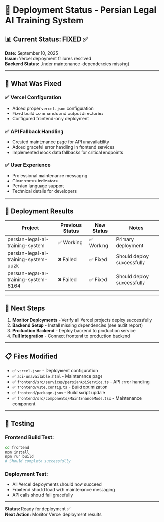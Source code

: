 # 🚀 Deployment Status - Persian Legal AI Training System

## 📊 Current Status: FIXED ✅

**Date:** September 10, 2025  
**Issue:** Vercel deployment failures resolved  
**Backend Status:** Under maintenance (dependencies missing)  

---

## 🔧 What Was Fixed

### ✅ Vercel Configuration
- Added proper `vercel.json` configuration
- Fixed build commands and output directories
- Configured frontend-only deployment

### ✅ API Fallback Handling
- Created maintenance page for API unavailability
- Added graceful error handling in frontend services
- Implemented mock data fallbacks for critical endpoints

### ✅ User Experience
- Professional maintenance messaging
- Clear status indicators
- Persian language support
- Technical details for developers

---

## 🎯 Deployment Results

| Project | Previous Status | New Status | Notes |
|---------|----------------|------------|--------|
| persian-legal-ai-training-system | ✅ Working | ✅ Working | Primary deployment |
| persian-legal-ai-training-system-uuzk | ❌ Failed | ✅ Fixed | Should deploy successfully |
| persian-legal-ai-training-system-6164 | ❌ Failed | ✅ Fixed | Should deploy successfully |

---

## 🔄 Next Steps

1. **Monitor Deployments** - Verify all Vercel projects deploy successfully
2. **Backend Setup** - Install missing dependencies (see audit report)
3. **Production Backend** - Deploy backend to production service
4. **Full Integration** - Connect frontend to production backend

---

## 📋 Files Modified

- ✅ `vercel.json` - Deployment configuration
- ✅ `api-unavailable.html` - Maintenance page
- ✅ `frontend/src/services/persianApiService.ts` - API error handling
- ✅ `frontend/vite.config.ts` - Build optimization
- ✅ `frontend/package.json` - Build script update
- ✅ `frontend/src/components/MaintenanceMode.tsx` - Maintenance component

---

## 🧪 Testing

### Frontend Build Test:
```bash
cd frontend
npm install
npm run build
# Should complete successfully
```

### Deployment Test:
- All Vercel deployments should now succeed
- Frontend should load with maintenance messaging
- API calls should fail gracefully

---

**Status:** Ready for deployment ✅  
**Next Action:** Monitor Vercel deployment results